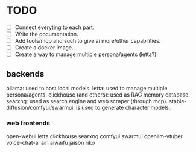 # TODO

- [ ] Connect everyting to each part.
- [ ] Write the documentation.
- [ ] Add tools/mcp and such to give ai more/other capabilities.
- [ ] Create a docker image.
- [ ] Create a way to manage multiple persona/agents (letta?).

## backends

ollama: used to host local models.
letta: used to manage multiple persona/agents.
clickhouse (and others): used as RAG memory database.
searxng: used as search engine and web scraper (through mcp).
stable-diffusion/comfyui/swarmui: is used to generate character models.

### web frontends

open-webui
letta
clickhouse
searxng
comfyui
swarmui
openllm-vtuber
voice-chat-ai
airi
aiwaifu
jaison
riko
